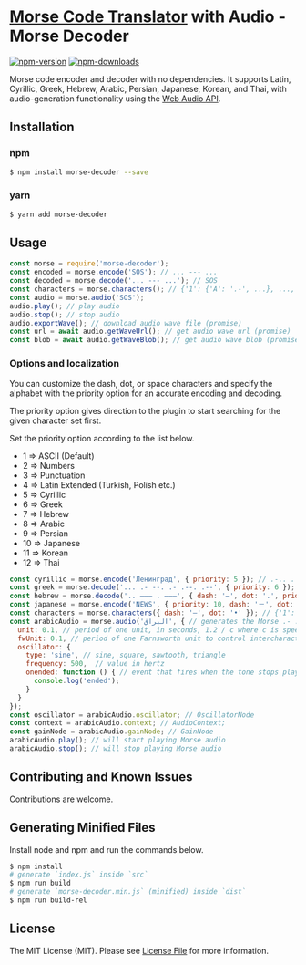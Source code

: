 # [Morse Code Translator](#) with Audio - Morse Decoder

[![npm-version]][npm] [![npm-downloads]][npm]

Morse code encoder and decoder with no dependencies. It supports Latin, Cyrillic, Greek, Hebrew, Arabic,
Persian, Japanese, Korean, and Thai, with audio-generation functionality using the [Web Audio API](https://developer.mozilla.org/en-US/docs/Web/API/Web_Audio_API).

## Installation

### npm

```bash
$ npm install morse-decoder --save
```

### yarn

```bash
$ yarn add morse-decoder
```

## Usage

```js
const morse = require('morse-decoder');
const encoded = morse.encode('SOS'); // ... --- ...
const decoded = morse.decode('... --- ...'); // SOS
const characters = morse.characters(); // {'1': {'A': '.-', ...}, ..., '11': {'ㄱ': '.-..', ...}}
const audio = morse.audio('SOS');
audio.play(); // play audio
audio.stop(); // stop audio
audio.exportWave(); // download audio wave file (promise)
const url = await audio.getWaveUrl(); // get audio wave url (promise)
const blob = await audio.getWaveBlob(); // get audio wave blob (promise)
```

### Options and localization

You can customize the dash, dot, or space characters and specify the alphabet with the priority option for
an accurate encoding and decoding.

The priority option gives direction to the plugin to start searching for the given character set first.

Set the priority option according to the list below.

- 1 => ASCII (Default)
- 2 => Numbers
- 3 => Punctuation
- 4 => Latin Extended (Turkish, Polish etc.)
- 5 => Cyrillic
- 6 => Greek
- 7 => Hebrew
- 8 => Arabic
- 9 => Persian
- 10 => Japanese
- 11 => Korean
- 12 => Thai

```js
const cyrillic = morse.encode('Ленинград', { priority: 5 }); // .-.. . -. .. -. --. .-. .- -..
const greek = morse.decode('... .- --. .- .--. .--', { priority: 6 }); // ΣΑΓΑΠΩ
const hebrew = morse.decode('.. ––– . –––', { dash: '–', dot: '.', priority: 7 }); // יהוה
const japanese = morse.encode('NEWS', { priority: 10, dash: '－', dot: '・', separator: '　' }); // －・　・　・－－　・・・
const characters = morse.characters({ dash: '–', dot: '•' }); // {'1': {'A': '•–', ...}, ..., '11': {'ㄱ': '•–••', ...}}
const arabicAudio = morse.audio('البراق', { // generates the Morse .- .-.. -... .-. .- --.- then generates the audio from it
  unit: 0.1, // period of one unit, in seconds, 1.2 / c where c is speed of transmission, in words per minute
  fwUnit: 0.1, // period of one Farnsworth unit to control intercharacter and interword gaps
  oscillator: {
    type: 'sine', // sine, square, sawtooth, triangle
    frequency: 500,  // value in hertz
    onended: function () { // event that fires when the tone stops playing
      console.log('ended');
    }
  }
});
const oscillator = arabicAudio.oscillator; // OscillatorNode
const context = arabicAudio.context; // AudioContext;
const gainNode = arabicAudio.gainNode; // GainNode
arabicAudio.play(); // will start playing Morse audio
arabicAudio.stop(); // will stop playing Morse audio
```

## Contributing and Known Issues

Contributions are welcome.

## Generating Minified Files

Install node and npm and run the commands below.

``` bash
$ npm install
# generate `index.js` inside `src`
$ npm run build
# generate `morse-decoder.min.js` (minified) inside `dist`
$ npm run build-rel
```

## License
The MIT License (MIT). Please see [License File](LICENSE) for more information.

  [npm-version]: https://img.shields.io/npm/v/morse-decoder.svg?style=flat-square
  [npm-downloads]: https://img.shields.io/npm/dm/morse-decoder.svg?style=flat-square

  [npm]: https://www.npmjs.com/package/morse-decoder
